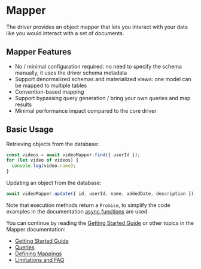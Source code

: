 # Mapper

The driver provides an object mapper that lets you interact with your data like you would interact with a set
 of documents.

## Mapper Features

- No / minimal configuration required: no need to specify the schema manually, it uses the driver schema metadata
- Support denormalized schemas and materialized views: one model can be mapped to multiple tables
- Convention-based mapping
- Support bypassing query generation / bring your own queries and map results
- Minimal performance impact compared to the core driver

## Basic Usage

Retrieving objects from the database:

```javascript
const videos = await videoMapper.find({ userId });
for (let video of videos) {
  console.log(video.name);
}
```

Updating an object from the database:

```javascript
await videoMapper.update({ id, userId, name, addedDate, description });
```

Note that execution methods return a `Promise`, to simplify the code examples in the documentation [async 
functions][async-function] are used.

You can continue by reading the [Getting Started Guide](getting-started/) or other topics in the Mapper documentation:

- [Getting Started Guide](getting-started/)
- [Queries](queries/)
- [Defining Mappings](defining-mappings/)
- [Limitations and FAQ](limitations-and-faq/)

[async-function]: https://developer.mozilla.org/en-US/docs/Web/JavaScript/Reference/Statements/async_function